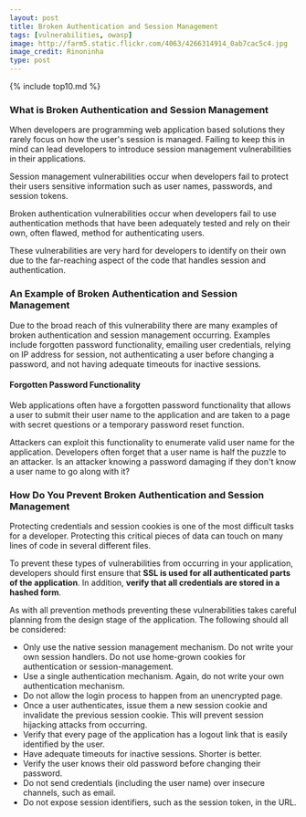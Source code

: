 ```yaml
---
layout: post
title: Broken Authentication and Session Management
tags: [vulnerabilities, owasp]
image: http://farm5.static.flickr.com/4063/4266314914_0ab7cac5c4.jpg
image_credit: Rinoninha
type: post
---
```

{% include top10.md %}

### What is Broken Authentication and Session Management
When developers are programming web application based solutions they rarely focus on how the user's session is managed. Failing to keep this in mind can lead developers to introduce session management vulnerabilities in their applications.

Session management vulnerabilities occur when developers fail to protect their users sensitive information such as user names, passwords, and session tokens.

Broken authentication vulnerabilities occur when developers fail to use authentication methods that have been adequately tested and rely on their own, often flawed, method for authenticating users.

These vulnerabilities are very hard for developers to identify on their own due to the far-reaching aspect of the code that handles session and authentication.

### An Example of Broken Authentication and Session Management

Due to the broad reach of this vulnerability there are many examples of broken authentication and session management occurring. Examples include forgotten password functionality, emailing user credentials, relying on IP address for session, not authenticating a user before changing a password, and not having adequate timeouts for inactive sessions.

#### Forgotten Password Functionality

Web applications often have a forgotten password functionality that allows a user to submit their user name to the application and are taken to a page with secret questions or a temporary password reset function.

Attackers can exploit this functionality to enumerate valid user name for the application. Developers often forget that a user name is half the puzzle to an attacker. Is an attacker knowing a password damaging if they don't know a user name to go along with it?

### How Do You Prevent Broken Authentication and Session Management

Protecting credentials and session cookies is one of the most difficult tasks for a developer. Protecting this critical pieces of data can touch on many lines of code in several different files.

To prevent these types of vulnerabilities from occurring in your application, developers should first ensure that **SSL is used for all authenticated parts of the application**. In addition, **verify that all credentials are stored in a hashed form**.

As with all prevention methods preventing these vulnerabilities takes careful planning from the design stage of the application. The following should all be considered:

* Only use the native session management mechanism. Do not write your own session handlers. Do not use home-grown cookies for authentication or session-management.
* Use a single authentication mechanism. Again, do not write your own authentication mechanism.
* Do not allow the login process to happen from an unencrypted page.
* Once a user authenticates, issue them a new session cookie and invalidate the previous session cookie. This will prevent session hijacking attacks from occurring.
* Verify that every page of the application has a logout link that is easily identified by the user.
* Have adequate timeouts for inactive sessions. Shorter is better.
* Verify the user knows their old password before changing their password.
* Do not send credentials (including the user name) over insecure channels, such as email.
* Do not expose session identifiers, such as the session token, in the URL.
